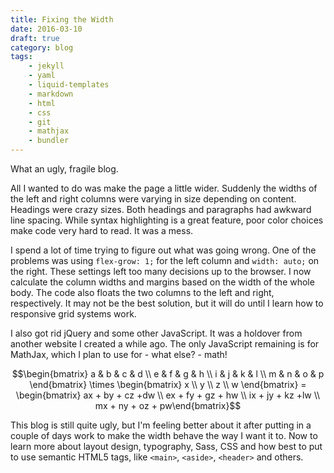 ```yaml
---
title: Fixing the Width
date: 2016-03-10
draft: true
category: blog
tags:
    - jekyll
    - yaml
    - liquid-templates
    - markdown
    - html
    - css
    - git
    - mathjax
    - bundler
---
```

What an ugly, fragile blog.
<!--more-->

All I wanted to do was make the page a little wider. Suddenly the widths of the left and right columns were varying in size depending on content. Headings were crazy sizes. Both headings and paragraphs had awkward line spacing. While syntax highlighting is a great feature, poor color choices make code very hard to read. It was a mess.

I spend a lot of time trying to figure out what was going wrong. One of the problems was using `flex-grow: 1;` for the left column and `width: auto;` on the right. These settings left too many decisions up to the browser. I now calculate the column widths and margins based on the width of the whole body. The code also floats the two columns to the left and right, respectively. It may not be the best solution, but it will do until I learn how to responsive grid systems work.

I also got rid jQuery and some other JavaScript. It was a holdover from another website I created a while ago. The only JavaScript remaining is for MathJax, which I plan to use for - what else? - math!

$$\begin{bmatrix} a & b & c & d \\ e & f & g & h \\ i & j & k & l \\ m & n & o & p \end{bmatrix} \times \begin{bmatrix} x \\ y \\ z \\ w \end{bmatrix} = \begin{bmatrix} ax + by + cz +dw \\ ex + fy + gz + hw \\ ix + jy + kz +lw \\ mx + ny + oz + pw\end{bmatrix}$$

This blog is still quite ugly, but I'm feeling better about it after putting in a couple of days work to make the width behave the way I want it to. Now to learn more about layout design, typography, Sass, CSS and how best to put to use semantic HTML5 tags, like  `<main>`, `<aside>`, `<header>` and others.
